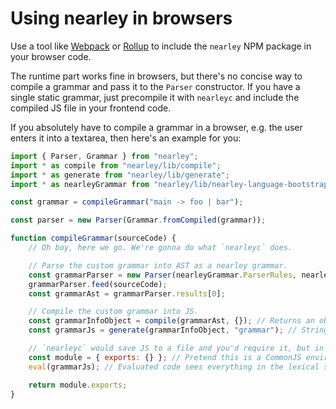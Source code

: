 # Using nearley in browsers

Use a tool like [Webpack](https://webpack.js.org/) or [Rollup](https://rollupjs.org/) to include the `nearley` NPM package in your browser code.

The runtime part works fine in browsers, but there's no concise way to compile a grammar and pass it to the `Parser` constructor. If you have a single static grammar, just precompile it with `nearleyc` and include the compiled JS file in your frontend code.

If you absolutely have to compile a grammar in a browser, e.g. the user enters it into a textarea, then here's an example for you:

```js
import { Parser, Grammar } from "nearley";
import * as compile from "nearley/lib/compile";
import * as generate from "nearley/lib/generate";
import * as nearleyGrammar from "nearley/lib/nearley-language-bootstrapped";

const grammar = compileGrammar("main -> foo | bar");

const parser = new Parser(Grammar.fromCompiled(grammar));

function compileGrammar(sourceCode) {
    // Oh boy, here we go. We're gonna do what `nearleyc` does.

    // Parse the custom grammar into AST as a nearley grammar.
    const grammarParser = new Parser(nearleyGrammar.ParserRules, nearleyGrammar.ParserStart);
    grammarParser.feed(sourceCode);
    const grammarAst = grammarParser.results[0];

    // Compile the custom grammar into JS.
    const grammarInfoObject = compile(grammarAst, {}); // Returns an object with rules, etc.
    const grammarJs = generate(grammarInfoObject, "grammar"); // Stringifies that object into JS.

    // `nearleyc` would save JS to a file and you'd require it, but in a browser we can only eval.
    const module = { exports: {} }; // Pretend this is a CommonJS environment to catch exports from the grammar.
    eval(grammarJs); // Evaluated code sees everything in the lexical scope, it can see `module`.

    return module.exports;
}
```
